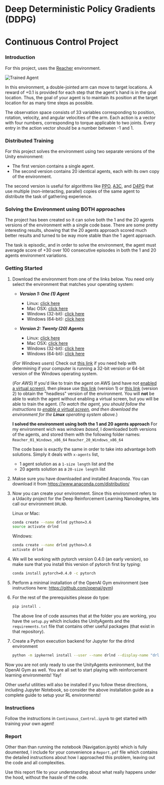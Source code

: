 [//]: # (Image References)

[image1]: https://user-images.githubusercontent.com/10624937/43851024-320ba930-9aff-11e8-8493-ee547c6af349.gif "Trained Agent"
[image2]: https://user-images.githubusercontent.com/10624937/43851646-d899bf20-9b00-11e8-858c-29b5c2c94ccc.png "Crawler"


# Deep Deterministic Policy Gradients (DDPG)
# Continuous Control Project

### Introduction

For this project, uses the [Reacher](https://github.com/Unity-Technologies/ml-agents/blob/master/docs/Learning-Environment-Examples.md#reacher) environment.

![Trained Agent][image1]

In this environment, a double-jointed arm can move to target locations. A reward of +0.1 is provided for each step that the agent's hand is in the goal location. Thus, the goal of your agent is to maintain its position at the target location for as many time steps as possible.

The observation space consists of 33 variables corresponding to position, rotation, velocity, and angular velocities of the arm. Each action is a vector with four numbers, corresponding to torque applicable to two joints. Every entry in the action vector should be a number between -1 and 1.

### Distributed Training

For this project solves the environment using two separate versions of the Unity environment:
- The first version contains a single agent.
- The second version contains 20 identical agents, each with its own copy of the environment.  

The second version is useful for algorithms like [PPO](https://arxiv.org/pdf/1707.06347.pdf), [A3C](https://arxiv.org/pdf/1602.01783.pdf), and [D4PG](https://openreview.net/pdf?id=SyZipzbCb) that use multiple (non-interacting, parallel) copies of the same agent to distribute the task of gathering experience.  

### Solving the Environment using BOTH approaches

The project has been created so it can solve both the 1 and the 20 agents versions of the environment with a single code base. There are some pretty interesting results, showing that the 20 agents approach scored much better results and turned to be way more stable than the 1 agent approach.

The task is episodic, and in order to solve the environment,  the agent must averagde score of +30 over 100 consecutive episodes in both the 1 and 20 agents environment variations.

### Getting Started

1. Download the environment from one of the links below.  You need only select the environment that matches your operating system:

    - **_Version 1: One (1) Agent_**
        - Linux: [click here](https://s3-us-west-1.amazonaws.com/udacity-drlnd/P2/Reacher/one_agent/Reacher_Linux.zip)
        - Mac OSX: [click here](https://s3-us-west-1.amazonaws.com/udacity-drlnd/P2/Reacher/one_agent/Reacher.app.zip)
        - Windows (32-bit): [click here](https://s3-us-west-1.amazonaws.com/udacity-drlnd/P2/Reacher/one_agent/Reacher_Windows_x86.zip)
        - Windows (64-bit): [click here](https://s3-us-west-1.amazonaws.com/udacity-drlnd/P2/Reacher/one_agent/Reacher_Windows_x86_64.zip)

    - **_Version 2: Twenty (20) Agents_**
        - Linux: [click here](https://s3-us-west-1.amazonaws.com/udacity-drlnd/P2/Reacher/Reacher_Linux.zip)
        - Mac OSX: [click here](https://s3-us-west-1.amazonaws.com/udacity-drlnd/P2/Reacher/Reacher.app.zip)
        - Windows (32-bit): [click here](https://s3-us-west-1.amazonaws.com/udacity-drlnd/P2/Reacher/Reacher_Windows_x86.zip)
        - Windows (64-bit): [click here](https://s3-us-west-1.amazonaws.com/udacity-drlnd/P2/Reacher/Reacher_Windows_x86_64.zip)
    
    (_For Windows users_) Check out [this link](https://support.microsoft.com/en-us/help/827218/how-to-determine-whether-a-computer-is-running-a-32-bit-version-or-64) if you need help with determining if your computer is running a 32-bit version or 64-bit version of the Windows operating system.

    (_For AWS_) If you'd like to train the agent on AWS (and have not [enabled a virtual screen](https://github.com/Unity-Technologies/ml-agents/blob/master/docs/Training-on-Amazon-Web-Service.md)), then please use [this link](https://s3-us-west-1.amazonaws.com/udacity-drlnd/P2/Reacher/one_agent/Reacher_Linux_NoVis.zip) (version 1) or [this link](https://s3-us-west-1.amazonaws.com/udacity-drlnd/P2/Reacher/Reacher_Linux_NoVis.zip) (version 2) to obtain the "headless" version of the environment.  You will **not** be able to watch the agent without enabling a virtual screen, but you will be able to train the agent.  (_To watch the agent, you should follow the instructions to [enable a virtual screen](https://github.com/Unity-Technologies/ml-agents/blob/master/docs/Training-on-Amazon-Web-Service.md), and then download the environment for the **Linux** operating system above._)

   **I solved the environment using both the 1 and 20 agents approach**
   For my environment wich was *windows based*, I downloaded both versions of the agents, and stored them with the following folder names:
  `Reacher_01_Windows_x86_64`
  `Reacher_20_Windows_x86_64`
  
   The code base is exactly the same in order to take into advantage both solutions. Simply it deals with `x-agents` list, 
   * 1 agent solution as a `1-size length` list and the 
   * 20 agents solution as a `20-size length` list

3. Makse sure you have downloaded and installed Anaconda. You can download it from https://www.anaconda.com/distribution/

4. Now you can create your environment. Since this environment refers to a Udacity project for the Deep Reinforcement Learning Nanodegree, lets call our environment `DRLND`.

    Linux or Mac:
    ```sh
    conda create --name drlnd python=3.6
    source activate drlnd
    ```
    
    Windows:
    ```sh
    conda create --name drlnd python=3.6 
    activate drlnd
    ```
    
    
5. We will be working with pytorch version 0.4.0 (an early version), so make sure that you install this version of pytorch first by typing:
    ```sh
    conda install pytorch=0.4.0 -c pytorch
    ```
    
6. Perform a minimal installation of the OpenAI Gym environment (see instructions here: https://github.com/openai/gym)

7. For the rest of the prerequisities please do type:
    ```sh
    pip install .
     ```
     The above line of code assumes that at the folder you are working, you have the `setup.py` which includes the UnityAgents and the `requirements.txt` file that contains other useful packages (that exist in that repository).
     
8. Create a Python execution backend for Jupyter for the drlnd environment
    ```sh
    python -m ipykernel install --user --name drlnd --display-name "drlnd"
    ```
     
Now you are not only ready to use the UnityAgents evnironment, but the OpenAI Gym as well.  You are all set to start playing with reinforcement learning environments! Yay!

Other useful utilities will also be installed if you follow these directions, including Jupyter Notebook, so consider the above installation guide as a complete guide to setup your RL environments!

### Instructions

Follow the instructions in `Continuous_Control.ipynb` to get started with training your own agent!  

### Report

Other than than running the notebook (Navigation.ipynb) which is fully doumented, I include for your convenience a `Report.pdf` file which contains the detailed instructions about how I approached this problem, leaving out the code and all complexities.

Use this report file to your understanding about what really happens under the hood, without the hassle of the code.